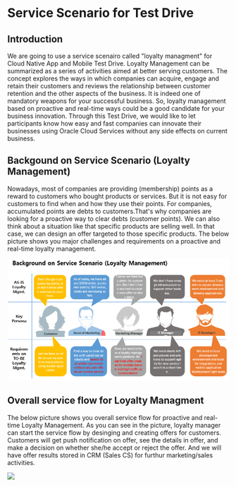 
# Service Scenario for Test Drive #

## Introduction ##
We are going to use a service scenairo called "loyalty managment" for Cloud Native App and Mobile Test Drive. Loyalty Management can be summarized as a series of activities aimed at better serving customers. The concept explores the ways in which companies can acquire, engage and retain their customers and reviews the relationship between customer retention and the other aspects of the business. It is indeed one of mandatory weapons for your successful business. So, loyalty management based on proactive and real-time ways could be a good candidate for your business innovation. 
Through this Test Drive, we would like to let participants know how easy and fast companies can innovate their businesses using Oracle Cloud Services without any side effects on current business.

## Backgound on Service Scenario (Loyalty Management) ##
Nowadays, most of companies are providing (membership) points as a reward to customers who bought products or services. But it is not easy for customers to find when and how they use their points. For companies, accumulated points are debts to customers.That's why companies are looking for a proactive way to clear debts (customer points). We can also think about a situation like that specific products are selling well. In that case, we can design an offer targeted to those specific products. The below picture shows you major challenges and requirements on a proactive and real-time loyalty management.

![](../images/BackgroundOnLoyaltyMgmt.PNG)

## Overall service flow for Loyalty Managment ##
The below picture shows you overall service flow for proactive and real-time Loyalty Management. As you can see in the picture, loyalty manager can start the service flow by desinging and creating offers for customers. Customers will get push notification on offer, see the details in offer, and make a decision on whether she/he accept or reject the offer. And we will have offer results stored in CRM (Sales CS) for furthur marketing/sales activities. 

![](../images/erviceFlow4LoyaltyMgmt.PNG)

